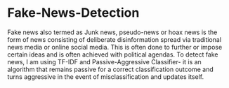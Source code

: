 # Fake-News-Detection
Fake news also termed as Junk news, pseudo-news or hoax news is the form of news consisting of deliberate disinformation spread via traditional news media or online social media. This is often done to further or impose certain ideas and is often achieved with political agendas.
To detect fake news, I am using TF-IDF and Passive-Aggressive Classifier- it is an algorithm that remains passive for a correct classification outcome and turns aggressive in the event of misclassification and updates itself.  
